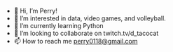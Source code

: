 - 👋 Hi, I’m Perry!
- 👀 I’m interested in data, video games, and volleyball.
- 🌱 I’m currently learning Python
- 💞️ I’m looking to collaborate on twitch.tv/d_tacocat
- 📫 How to reach me perry0118@gmail.com
